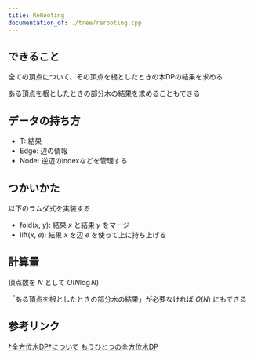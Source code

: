 ```yaml
---
title: ReRooting
documentation_of: ./tree/rerooting.cpp
---
```


## できること
全ての頂点について、その頂点を根としたときの木DPの結果を求める

ある頂点を根としたときの部分木の結果を求めることもできる

## データの持ち方
- T: 結果
- Edge: 辺の情報
- Node: 逆辺のindexなどを管理する

## つかいかた
以下のラムダ式を実装する
- fold($x$, $y$): 結果 $x$ と結果 $y$ をマージ
- lift($x$, $e$): 結果 $x$ を辺 $e$ を使って上に持ち上げる

## 計算量
頂点数を $N$ として $O(N \log N)$

「ある頂点を根としたときの部分木の結果」が必要なければ $O(N)$ にもできる

## 参考リンク
[†全方位木DP†について](https://ei1333.hateblo.jp/entry/2017/04/10/224413)
[もうひとつの全方位木DP](https://ei1333.hateblo.jp/entry/2018/12/21/004022)